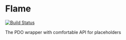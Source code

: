 Flame
=====

[![Build Status](https://travis-ci.org/nkt/flame.svg?branch=master)](https://travis-ci.org/nkt/flame)

The PDO wrapper with comfortable API for placeholders
